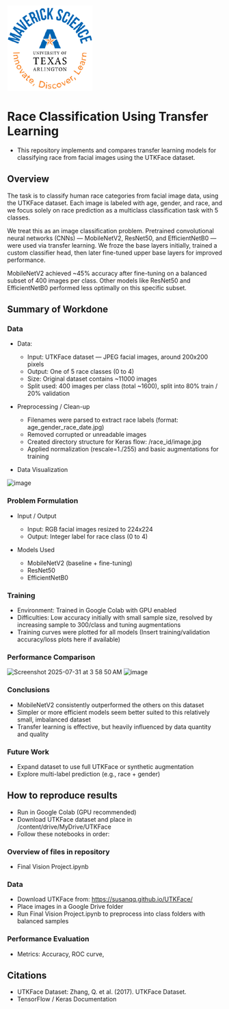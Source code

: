 ![](UTA-DataScience-Logo.png)

# Race Classification Using Transfer Learning

* This repository implements and compares transfer learning models for classifying race from facial images using the UTKFace dataset. 

## Overview

The task is to classify human race categories from facial image data, using the UTKFace dataset. Each image is labeled with age, gender, and race, and we focus solely on race prediction as a multiclass classification task with 5 classes.

We treat this as an image classification problem. Pretrained convolutional neural networks (CNNs) — MobileNetV2, ResNet50, and EfficientNetB0 — were used via transfer learning. We froze the base layers initially, trained a custom classifier head, then later fine-tuned upper base layers for improved performance.

MobileNetV2 achieved ~45% accuracy after fine-tuning on a balanced subset of 400 images per class. Other models like ResNet50 and EfficientNetB0 performed less optimally on this specific subset.

## Summary of Workdone

### Data

* Data:
  * Input: UTKFace dataset — JPEG facial images, around 200x200 pixels
  * Output: One of 5 race classes (0 to 4)
  * Size: Original dataset contains ~11000 images
  * Split used: 400 images per class (total ~1600), split into 80% train / 20% validation

* Preprocessing / Clean-up
  * Filenames were parsed to extract race labels (format: age_gender_race_date.jpg)
  * Removed corrupted or unreadable images
  * Created directory structure for Keras flow: /race_id/image.jpg
  * Applied normalization (rescale=1./255) and basic augmentations for training

* Data Visualization
<img width="1169" height="593" alt="image" src="https://github.com/user-attachments/assets/289771a2-69a4-4fc5-a3ea-e6cba1a2816a" />


### Problem Formulation

* Input / Output

  * Input: RGB facial images resized to 224x224
  * Output: Integer label for race class (0 to 4)

* Models Used
  * MobileNetV2 (baseline + fine-tuning)
  * ResNet50
  * EfficientNetB0

### Training

* Environment: Trained in Google Colab with GPU enabled
* Difficulties: Low accuracy initially with small sample size, resolved by increasing sample to 300/class and tuning augmentations
* Training curves were plotted for all models
(Insert training/validation accuracy/loss plots here if available)

### Performance Comparison
<img width="286" height="73" alt="Screenshot 2025-07-31 at 3 58 50 AM" src="https://github.com/user-attachments/assets/8831dc38-92f3-4ab9-a6c6-3ffc517878e5" />
<img width="1001" height="701" alt="image" src="https://github.com/user-attachments/assets/ced06377-6399-42bf-a85b-b2e5a12766cb" />


### Conclusions

* MobileNetV2 consistently outperformed the others on this dataset
* Simpler or more efficient models seem better suited to this relatively small, imbalanced dataset
* Transfer learning is effective, but heavily influenced by data quantity and quality

### Future Work

* Expand dataset to use full UTKFace or synthetic augmentation
* Explore multi-label prediction (e.g., race + gender)

## How to reproduce results

* Run in Google Colab (GPU recommended)
* Download UTKFace dataset and place in /content/drive/MyDrive/UTKFace
* Follow these notebooks in order:

### Overview of files in repository

* Final Vision Project.ipynb

### Data

* Download UTKFace from: https://susanqq.github.io/UTKFace/
* Place images in a Google Drive folder
* Run Final Vision Project.ipynb to preprocess into class folders with balanced samples

### Performance Evaluation

* Metrics: Accuracy, ROC curve,


## Citations

* UTKFace Dataset: Zhang, Q. et al. (2017). UTKFace Dataset.
* TensorFlow / Keras Documentation







